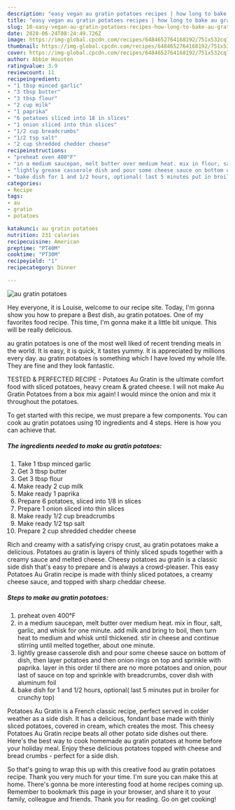 ```yaml
---
description: "easy vegan au gratin potatoes recipes | how long to bake au gratin potatoes"
title: "easy vegan au gratin potatoes recipes | how long to bake au gratin potatoes"
slug: 10-easy-vegan-au-gratin-potatoes-recipes-how-long-to-bake-au-gratin-potatoes
date: 2020-06-24T08:24:49.726Z
image: https://img-global.cpcdn.com/recipes/6484652764168192/751x532cq70/au-gratin-potatoes-recipe-main-photo.jpg
thumbnail: https://img-global.cpcdn.com/recipes/6484652764168192/751x532cq70/au-gratin-potatoes-recipe-main-photo.jpg
cover: https://img-global.cpcdn.com/recipes/6484652764168192/751x532cq70/au-gratin-potatoes-recipe-main-photo.jpg
author: Abbie Houston
ratingvalue: 3.9
reviewcount: 11
recipeingredient:
- "1 tbsp minced garlic"
- "3 tbsp butter"
- "3 tbsp flour"
- "2 cup milk"
- "1 paprika"
- "6 potatoes sliced into 18 in slices"
- "1 onion sliced into thin slices"
- "1/2 cup breadcrumbs"
- "1/2 tsp salt"
- "2 cup shredded chedder cheese"
recipeinstructions:
- "preheat oven 400°F"
- "in a medium saucepan, melt butter over medium heat. mix in flour, salt, garlic, and whisk for one minute. add milk and bring to boil, then turn heat to medium and whisk until thickened. stir in cheese and continue stirring until melted together, about one minute."
- "lightly grease casserole dish and pour some cheese sauce on bottom of dish, then layer potatoes and then onion rings on top and sprinkle with paprika. layer in this order til there are no more potatoes and onion, pour last of sauce on top and sprinkle with breadcrumbs, cover dish with aluminum foil"
- "bake dish for 1 and 1/2 hours, optional( last 5 minutes put in broiler for crunchy top)"
categories:
- Recipe
tags:
- au
- gratin
- potatoes

katakunci: au gratin potatoes 
nutrition: 231 calories
recipecuisine: American
preptime: "PT40M"
cooktime: "PT30M"
recipeyield: "1"
recipecategory: Dinner

---
```



![au gratin potatoes](https://img-global.cpcdn.com/recipes/6484652764168192/751x532cq70/au-gratin-potatoes-recipe-main-photo.jpg)

Hey everyone, it is Louise, welcome to our recipe site. Today, I'm gonna show you how to prepare a Best dish, au gratin potatoes. One of my favorites food recipe. This time, I'm gonna make it a little bit unique. This will be really delicious.

au gratin potatoes is one of the most well liked of recent trending meals in the world. It is easy, it is quick, it tastes yummy. It is appreciated by millions every day. au gratin potatoes is something which I have loved my whole life. They are fine and they look fantastic.

TESTED &amp; PERFECTED RECIPE - Potatoes Au Gratin is the ultimate comfort food with sliced potatoes, heavy cream &amp; grated cheese. I will not make Au Gratin Potatoes from a box mix again! I would mince the onion and mix it throughout the potatoes.


To get started with this recipe, we must prepare a few components. You can cook au gratin potatoes using 10 ingredients and 4 steps. Here is how you can achieve that.

<!--inarticleads1-->

##### The ingredients needed to make au gratin potatoes:

1. Take 1 tbsp minced garlic
1. Get 3 tbsp butter
1. Get 3 tbsp flour
1. Make ready 2 cup milk
1. Make ready 1 paprika
1. Prepare 6 potatoes, sliced into 1/8 in slices
1. Prepare 1 onion sliced into thin slices
1. Make ready 1/2 cup breadcrumbs
1. Make ready 1/2 tsp salt
1. Prepare 2 cup shredded chedder cheese


Rich and creamy with a satisfying crispy crust, au gratin potatoes make a delicious. Potatoes au gratin is layers of thinly sliced spuds together with a creamy sauce and melted cheese. Cheesy potatoes au gratin is a classic side dish that&#39;s easy to prepare and is always a crowd-pleaser. This easy Potatoes Au Gratin recipe is made with thinly sliced potatoes, a creamy cheese sauce, and topped with sharp cheddar cheese. 

<!--inarticleads2-->

##### Steps to make au gratin potatoes:

1. preheat oven 400°F
1. in a medium saucepan, melt butter over medium heat. mix in flour, salt, garlic, and whisk for one minute. add milk and bring to boil, then turn heat to medium and whisk until thickened. stir in cheese and continue stirring until melted together, about one minute.
1. lightly grease casserole dish and pour some cheese sauce on bottom of dish, then layer potatoes and then onion rings on top and sprinkle with paprika. layer in this order til there are no more potatoes and onion, pour last of sauce on top and sprinkle with breadcrumbs, cover dish with aluminum foil
1. bake dish for 1 and 1/2 hours, optional( last 5 minutes put in broiler for crunchy top)


Potatoes Au Gratin is a French classic recipe, perfect served in colder weather as a side dish. It has a delicious, fondant base made with thinly sliced potatoes, covered in cream, which creates the most. This cheesy Potatoes Au Gratin recipe beats all other potato side dishes out there. Here&#39;s the best way to cook homemade au gratin potatoes at home before your holiday meal. Enjoy these delicious potatoes topped with cheese and bread crumbs - perfect for a side dish. 

So that's going to wrap this up with this creative food au gratin potatoes recipe. Thank you very much for your time. I'm sure you can make this at home. There's gonna be more interesting food at home recipes coming up. Remember to bookmark this page in your browser, and share it to your family, colleague and friends. Thank you for reading. Go on get cooking!

